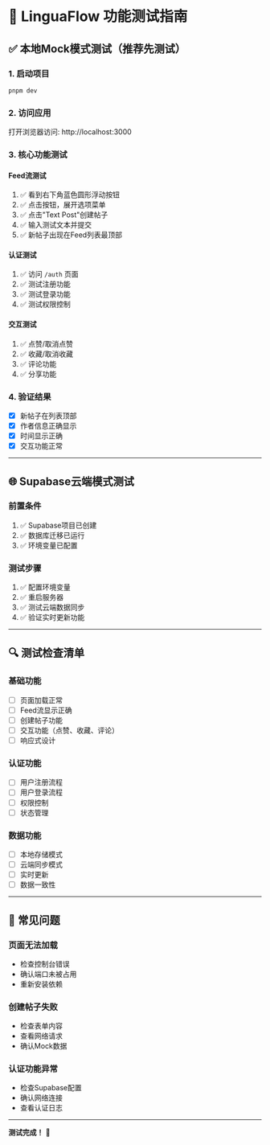 # 🧪 LinguaFlow 功能测试指南

## ✅ 本地Mock模式测试（推荐先测试）

### 1. 启动项目
```bash
pnpm dev
```

### 2. 访问应用
打开浏览器访问: http://localhost:3000

### 3. 核心功能测试

#### Feed流测试
1. ✅ 看到右下角蓝色圆形浮动按钮
2. ✅ 点击按钮，展开选项菜单
3. ✅ 点击"Text Post"创建帖子
4. ✅ 输入测试文本并提交
5. ✅ 新帖子出现在Feed列表最顶部

#### 认证测试
1. ✅ 访问 `/auth` 页面
2. ✅ 测试注册功能
3. ✅ 测试登录功能
4. ✅ 测试权限控制

#### 交互测试
1. ✅ 点赞/取消点赞
2. ✅ 收藏/取消收藏
3. ✅ 评论功能
4. ✅ 分享功能

### 4. 验证结果
- [x] 新帖子在列表顶部
- [x] 作者信息正确显示
- [x] 时间显示正确
- [x] 交互功能正常

---

## 🌐 Supabase云端模式测试

### 前置条件
1. ✅ Supabase项目已创建
2. ✅ 数据库迁移已运行
3. ✅ 环境变量已配置

### 测试步骤
1. ✅ 配置环境变量
2. ✅ 重启服务器
3. ✅ 测试云端数据同步
4. ✅ 验证实时更新功能

---

## 🔍 测试检查清单

### 基础功能
- [ ] 页面加载正常
- [ ] Feed流显示正确
- [ ] 创建帖子功能
- [ ] 交互功能（点赞、收藏、评论）
- [ ] 响应式设计

### 认证功能
- [ ] 用户注册流程
- [ ] 用户登录流程
- [ ] 权限控制
- [ ] 状态管理

### 数据功能
- [ ] 本地存储模式
- [ ] 云端同步模式
- [ ] 实时更新
- [ ] 数据一致性

---

## 🐛 常见问题

### 页面无法加载
- 检查控制台错误
- 确认端口未被占用
- 重新安装依赖

### 创建帖子失败
- 检查表单内容
- 查看网络请求
- 确认Mock数据

### 认证功能异常
- 检查Supabase配置
- 确认网络连接
- 查看认证日志

---

**测试完成！** 🎉
